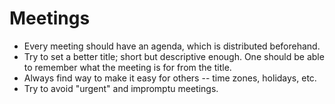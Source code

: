 # Meetings

- Every meeting should have an agenda, which is distributed beforehand.
- Try to set a better title; short but descriptive enough. One should be able to remember what the meeting is for from the title.
- Always find way to make it easy for others -- time zones, holidays, etc.
- Try to avoid "urgent" and impromptu meetings.
